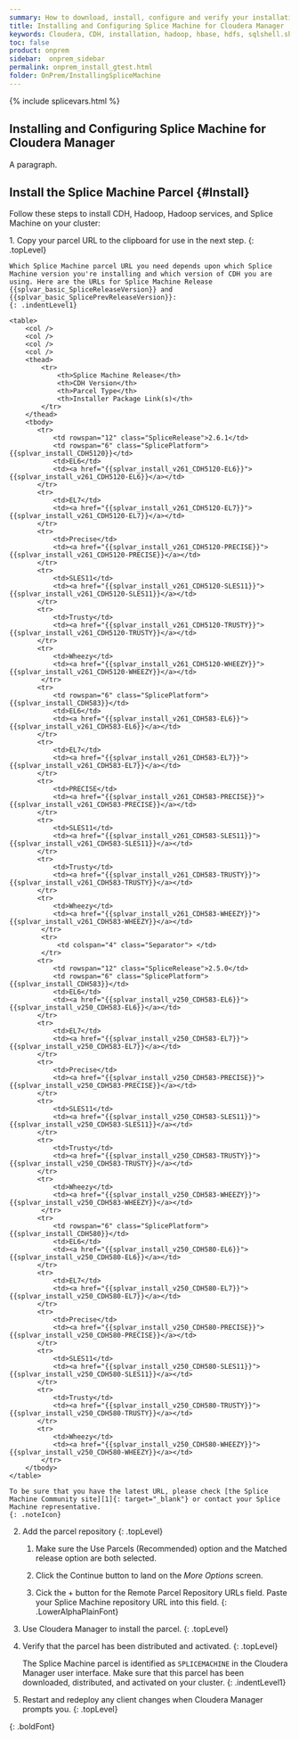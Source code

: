 ```yaml
---
summary: How to download, install, configure and verify your installation of Splice Machine on CDH.
title: Installing and Configuring Splice Machine for Cloudera Manager
keywords: Cloudera, CDH, installation, hadoop, hbase, hdfs, sqlshell.sh, sqlshell, parcel url
toc: false
product: onprem
sidebar:  onprem_sidebar
permalink: onprem_install_gtest.html
folder: OnPrem/InstallingSpliceMachine
---
```

<section>
<div class="TopicContent" data-swiftype-index="true" markdown="1">

{% include splicevars.html %}

# Installing and Configuring Splice Machine for Cloudera Manager

A paragraph.

## Install the Splice Machine Parcel   {#Install}

Follow these steps to install CDH, Hadoop, Hadoop services, and Splice
Machine on your cluster:

<div class="opsStepsList" markdown="1">
1.  Copy your parcel URL to the clipboard for use in the next step.
    {: .topLevel}

    Which Splice Machine parcel URL you need depends upon which Splice
    Machine version you're installing and which version of CDH you are
    using. Here are the URLs for Splice Machine Release {{splvar_basic_SpliceReleaseVersion}} and
    {{splvar_basic_SplicePrevReleaseVersion}}:
    {: .indentLevel1}

    <table>
        <col />
        <col />
        <col />
        <col />
        <thead>
            <tr>
                <th>Splice Machine Release</th>
                <th>CDH Version</th>
                <th>Parcel Type</th>
                <th>Installer Package Link(s)</th>
            </tr>
        </thead>
        <tbody>
           <tr>
               <td rowspan="12" class="SpliceRelease">2.6.1</td>
               <td rowspan="6" class="SplicePlatform">{{splvar_install_CDH5120}}</td>
               <td>EL6</td>
               <td><a href="{{splvar_install_v261_CDH5120-EL6}}">{{splvar_install_v261_CDH5120-EL6}}</a></td>
           </tr>
           <tr>
               <td>EL7</td>
               <td><a href="{{splvar_install_v261_CDH5120-EL7}}">{{splvar_install_v261_CDH5120-EL7}}</a></td>
           </tr>
           <tr>
               <td>Precise</td>
               <td><a href="{{splvar_install_v261_CDH5120-PRECISE}}">{{splvar_install_v261_CDH5120-PRECISE}}</a></td>
           </tr>
           <tr>
               <td>SLES11</td>
               <td><a href="{{splvar_install_v261_CDH5120-SLES11}}">{{splvar_install_v261_CDH5120-SLES11}}</a></td>
           </tr>
           <tr>
               <td>Trusty</td>
               <td><a href="{{splvar_install_v261_CDH5120-TRUSTY}}">{{splvar_install_v261_CDH5120-TRUSTY}}</a></td>
           </tr>
           <tr>
               <td>Wheezy</td>
               <td><a href="{{splvar_install_v261_CDH5120-WHEEZY}}">{{splvar_install_v261_CDH5120-WHEEZY}}</a></td>
            </tr>
           <tr>
               <td rowspan="6" class="SplicePlatform">{{splvar_install_CDH583}}</td>
               <td>EL6</td>
               <td><a href="{{splvar_install_v261_CDH583-EL6}}">{{splvar_install_v261_CDH583-EL6}}</a></td>
           </tr>
           <tr>
               <td>EL7</td>
               <td><a href="{{splvar_install_v261_CDH583-EL7}}">{{splvar_install_v261_CDH583-EL7}}</a></td>
           </tr>
           <tr>
               <td>PRECISE</td>
               <td><a href="{{splvar_install_v261_CDH583-PRECISE}}">{{splvar_install_v261_CDH583-PRECISE}}</a></td>
           </tr>
           <tr>
               <td>SLES11</td>
               <td><a href="{{splvar_install_v261_CDH583-SLES11}}">{{splvar_install_v261_CDH583-SLES11}}</a></td>
           </tr>
           <tr>
               <td>Trusty</td>
               <td><a href="{{splvar_install_v261_CDH583-TRUSTY}}">{{splvar_install_v261_CDH583-TRUSTY}}</a></td>
           </tr>
           <tr>
               <td>Wheezy</td>
               <td><a href="{{splvar_install_v261_CDH583-WHEEZY}}">{{splvar_install_v261_CDH583-WHEEZY}}</a></td>
            </tr>
            <tr>
                <td colspan="4" class="Separator"> </td>
            </tr>
           <tr>
               <td rowspan="12" class="SpliceRelease">2.5.0</td>
               <td rowspan="6" class="SplicePlatform">{{splvar_install_CDH583}}</td>
               <td>EL6</td>
               <td><a href="{{splvar_install_v250_CDH583-EL6}}">{{splvar_install_v250_CDH583-EL6}}</a></td>
           </tr>
           <tr>
               <td>EL7</td>
               <td><a href="{{splvar_install_v250_CDH583-EL7}}">{{splvar_install_v250_CDH583-EL7}}</a></td>
           </tr>
           <tr>
               <td>Precise</td>
               <td><a href="{{splvar_install_v250_CDH583-PRECISE}}">{{splvar_install_v250_CDH583-PRECISE}}</a></td>
           </tr>
           <tr>
               <td>SLES11</td>
               <td><a href="{{splvar_install_v250_CDH583-SLES11}}">{{splvar_install_v250_CDH583-SLES11}}</a></td>
           </tr>
           <tr>
               <td>Trusty</td>
               <td><a href="{{splvar_install_v250_CDH583-TRUSTY}}">{{splvar_install_v250_CDH583-TRUSTY}}</a></td>
           </tr>
           <tr>
               <td>Wheezy</td>
               <td><a href="{{splvar_install_v250_CDH583-WHEEZY}}">{{splvar_install_v250_CDH583-WHEEZY}}</a></td>
            </tr>
           <tr>
               <td rowspan="6" class="SplicePlatform">{{splvar_install_CDH580}}</td>
               <td>EL6</td>
               <td><a href="{{splvar_install_v250_CDH580-EL6}}">{{splvar_install_v250_CDH580-EL6}}</a></td>
           </tr>
           <tr>
               <td>EL7</td>
               <td><a href="{{splvar_install_v250_CDH580-EL7}}">{{splvar_install_v250_CDH580-EL7}}</a></td>
           </tr>
           <tr>
               <td>Precise</td>
               <td><a href="{{splvar_install_v250_CDH580-PRECISE}}">{{splvar_install_v250_CDH580-PRECISE}}</a></td>
           </tr>
           <tr>
               <td>SLES11</td>
               <td><a href="{{splvar_install_v250_CDH580-SLES11}}">{{splvar_install_v250_CDH580-SLES11}}</a></td>
           </tr>
           <tr>
               <td>Trusty</td>
               <td><a href="{{splvar_install_v250_CDH580-TRUSTY}}">{{splvar_install_v250_CDH580-TRUSTY}}</a></td>
           </tr>
           <tr>
               <td>Wheezy</td>
               <td><a href="{{splvar_install_v250_CDH580-WHEEZY}}">{{splvar_install_v250_CDH580-WHEEZY}}</a></td>
            </tr>
        </tbody>
    </table>

    To be sure that you have the latest URL, please check [the Splice
    Machine Community site][1]{: target="_blank"} or contact your Splice
    Machine representative.
    {: .noteIcon}

2.  Add the parcel repository
    {: .topLevel}

    1. Make sure the <span class="AppCommand">Use Parcels
    (Recommended)</span> option and the <span
    class="AppCommand">Matched release</span> option are both
    selected.

    2. Click the <span class="AppCommand">Continue</span> button to
    land on the *More Options* screen.

    3. Cick the <span class="AppCommand">+</span> button for the <span
    class="AppCommand">Remote Parcel Repository URLs</span> field.
    Paste your Splice Machine repository URL into this field.
    {: .LowerAlphaPlainFont}

3.  Use Cloudera Manager to install the parcel.
    {: .topLevel}

4.  Verify that the parcel has been distributed and activated.
    {: .topLevel}

    The Splice Machine parcel is identified as `SPLICEMACHINE` in the
    Cloudera Manager user interface. Make sure that this parcel has been
    downloaded, distributed, and activated on your cluster.
    {: .indentLevel1}

5.  Restart and redeploy any client changes when Cloudera Manager
prompts you.
    {: .topLevel}

    </div>
{: .boldFont}

</div>

</div>
</section>
